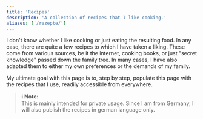 ```yaml
---
title: 'Recipes'
description: 'A collection of recipes that I like cooking.'
aliases: ['/rezepte/']
---
```


I don't know whether I like cooking or just eating the resulting food.
In any case, there are quite a few recipes to which I have taken a liking.
These come from various sources, be it the internet, cooking books, or just "secret knowledge"
passed down the family tree.
In many cases, I have also adapted them to either my own preferences or the demands of my family.

My ultimate goal with this page is to, step by step, populate this page with the recipes that
I use, readily accessible from everywhere.

> **ℹ️ Note:**  
> This is mainly intended for private usage.
> Since I am from Germany, I will also publish the recipes in german language only.
